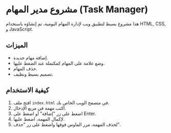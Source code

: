 # مشروع مدير المهام (Task Manager)

هذا مشروع بسيط لتطبيق ويب لإدارة المهام اليومية، تم إنشاؤه باستخدام HTML, CSS, و JavaScript.

## الميزات

- إضافة مهام جديدة.
- وضع علامة على المهام كمكتملة عند الضغط عليها.
- حذف المهام.
- تصميم بسيط ونظيف.

## كيفية الاستخدام

1.  افتح ملف `index.html` في متصفح الويب الخاص بك.
2.  اكتب مهمة في مربع الإدخال.
3.  اضغط على زر "إضافة" أو اضغط على Enter.
4.  لإكمال المهمة، اضغط عليها.
5.  لحذف المهمة، مرر الماوس فوقها واضغط على زر "حذف".
